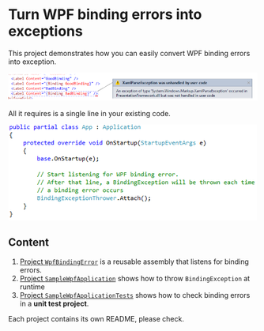 Turn WPF binding errors into exceptions
=

This project demonstrates how you can easily convert WPF binding errors into exception.
    
![Exception show in Visual Studio](SampleWpfApplication/Pictures/XamlParseException.png)

All it requires is a single line in your existing code.
    
![Exception show in Visual Studio](SampleWpfApplication/Pictures/BindingExceptionThrowerAttach.png)

Content
-

 1. [Project `WpfBindingError`](WpfBindingError) is a reusable assembly that listens for binding errors.
 2. [Project `SampleWpfApplication`](SampleWpfApplication) shows how to throw `BindingException` at runtime
 3. [Project `SampleWpfApplicationTests`](SampleWpfApplicationTests) shows how to check binding errors in a **unit test project**.
 
 Each project contains its own README, please check.